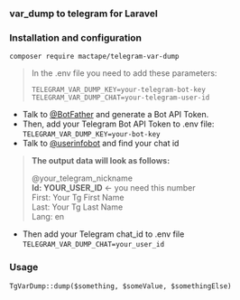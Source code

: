 ### var_dump to telegram for Laravel

### Installation and configuration

`composer require mactape/telegram-var-dump`

> In the .env file you need to add these parameters:
> ```
> TELEGRAM_VAR_DUMP_KEY=your-telegram-bot-key
> TELEGRAM_VAR_DUMP_CHAT=your-telegram-user-id
> ```

- Talk to [@BotFather](https://core.telegram.org/bots#6-botfather) and generate a Bot API Token.
- Then, add your Telegram Bot API Token to .env file: \
`TELEGRAM_VAR_DUMP_KEY=your-bot-key`
- Talk to [@userinfobot](https://t.me/userinfobot) and find your chat id

> **The output data will look as follows:**
> 
> @your_telegram_nickname \
> **Id: YOUR_USER_ID** <- you need this number \
> First: Your Tg First Name \
> Last: Your Tg Last Name \
> Lang: en
- Then add your Telegram chat_id to .env file \
`TELEGRAM_VAR_DUMP_CHAT=your_user_id`

### Usage

```
TgVarDump::dump($something, $someValue, $somethingElse)
```
